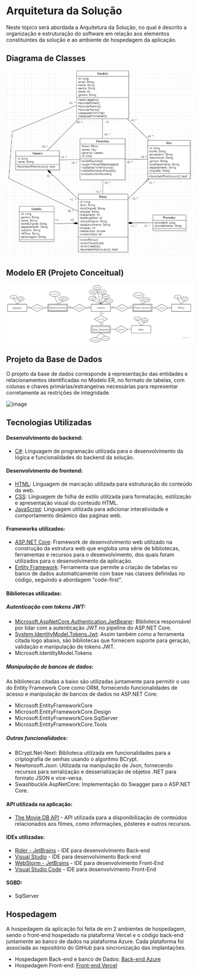 # Arquitetura da Solução

Neste tópico será abordada a Arquitetura da Solução, no qual é descrito a organização e estruturação do software em relação aos elementos constituintes da solução e ao ambiente de hospedagem da aplicação.

## Diagrama de Classes

<p align = "center">
<img src="img/Daigrama de classes.png" />
</p>

## Modelo ER (Projeto Conceitual)

<p align = "center">
<img src="img/modelo_entidade_relacionamento.jpg" />
</p>

## Projeto da Base de Dados

O projeto da base de dados corresponde à representação das entidades e relacionamentos identificadas no Modelo ER, no formato de tabelas, com colunas e chaves primárias/estrangeiras necessárias para representar corretamente as restrições de integridade.
 
![image](https://user-images.githubusercontent.com/114882542/229652230-dfe16731-7517-46d6-a6e5-7da5c34c4646.png)

## Tecnologias Utilizadas

#### Desenvolvimento do backend:
- [C#](https://learn.microsoft.com/pt-br/dotnet/csharp/tour-of-csharp/): Linguagem de programação utilizada para o desenvolvimento da lógica e funcionalidades do backend da solução.

#### Desenvolvimento do frontend:
- [HTML](https://developer.mozilla.org/pt-BR/docs/Web/HTML): Linguagem de marcação utilizada para estruturação do conteúdo da web.
- [CSS](https://developer.mozilla.org/pt-BR/docs/Web/CSS): Linguagem de folha de estilo utilizada para formatação, estilização e apresentação visual do conteúdo HTML.
- [JavaScript](https://developer.mozilla.org/pt-BR/docs/Web/JavaScript): Linguagem utilizada para adicionar interatividade e comportamento dinâmico das páginas web.

#### Frameworks utilizados:
- [ASP.NET Core](https://learn.microsoft.com/pt-br/aspnet/core/introduction-to-aspnet-core?view=aspnetcore-7.0): Framework de desenvolvimento web utilizado na construção da estrutura web que engloba uma série de bibliotecas, ferramentas e recursos para o desenvolvimento, dos quais foram utilizados para o desenvolvimento da aplicação.
- [Entity Framework](https://learn.microsoft.com/en-us/aspnet/entity-framework): Ferramenta que permite a criação de tabelas no banco de dados automaticamente com base nas classes definidas no código, seguindo a abordagem "code-first".

#### Bibliotecas utilizadas:
##### <i>Autenticação com tokens JWT</i>:
- [Microsoft.AspNetCore.Authentication.JwtBearer](https://learn.microsoft.com/en-us/dotnet/api/microsoft.aspnetcore.authentication.jwtbearer?view=aspnetcore-7.0): Biblioteca responsável por lidar com a autenticação JWT no pipeline do ASP.NET Core.
- [System.IdentityModel.Tokens.Jwt](https://learn.microsoft.com/en-us/dotnet/api/system.identitymodel.tokens?view=dotnet-plat-ext-7.0): Assim também como a ferramenta citada logo abaixo, são bibliotecas que fornecem suporte para geração, validação e manipulação de tokens JWT.
- Microsoft.IdentityModel.Tokens

##### <i>Manipulação de bancos de dados</i>:
As bibliotecas citadas a baixo são utilizadas juntamente para permitir o uso do Entity Framework Core como ORM, fornecendo funcionalidades de acesso e manipulação de bancos de dados no ASP.NET Core:
- Microsoft.EntityFrameworkCore
- Microsoft.EntityFrameworkCore.Design
- Microsoft.EntityFrameworkCore.SqlServer 
- Microsoft.EntityFrameworkCore.Tools

##### <i>Outras funcionalidades</i>:
- BCrypt.Net-Next: Biblioteca utilizada em funcionalidades para a criptografia de senhas usando o algoritmo BCrypt.
- Newtonsoft.Json: Utilizada na manipulação de Json, fornecendo recursos para serialização e desserialização de objetos .NET para formato JSON e vice-versa.
- Swashbuckle.AspNetCore: Implementação do Swagger para o ASP.NET Core. 

#### API utilizada na aplicação:
- [The Movie DB API](https://developer.themoviedb.org/docs) - API utilizada para a disponibilização de conteúdos relacionados aos filmes, como informações, pôsteres e outros recursos.

#### IDEs utilizadas:
- [Rider - JetBrains](https://www.jetbrains.com/pt-br/rider/) - IDE para desenvolvimento Back-end
- [Visual Studio](https://visualstudio.microsoft.com/pt-br/) - IDE para desenvolvimento Back-end
- [WebStorm - JetBrains](https://www.jetbrains.com/pt-br/webstorm/) - IDE para desenvolvimento Front-End
- [Visual Studio Code](https://code.visualstudio.com/) - IDE para desenvolvimento Front-End

#### SGBD:
- SqlServer

## Hospedagem
A hospedagem da aplicação foi feita de em 2 ambientes de hospedagem, sendo o front-end hospedado na plataforma Vercel e o código back-end juntamente ao banco de dados na plataforma Azure. Cada plataforma foi associada ao repositório do GitHub para sincronização das implantações.

- Hospedagem Back-end e banco de Dados: [Back-end Azure](https://projetopucmoviefinder.azurewebsites.net/v1/public)
- Hospedagem Front-end: [Front-end Vercel](https://pmv-ads-2023-1-e2-proj-int-t2-time3-moviefinder.vercel.app/)
